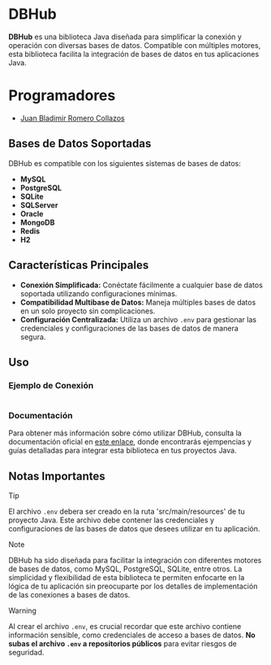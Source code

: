 
# DBHub

**DBHub** es una biblioteca Java diseñada para simplificar la conexión y operación con diversas bases de datos. Compatible con múltiples motores, esta biblioteca facilita la integración de bases de datos en tus aplicaciones Java.

# Programadores

- [Juan Bladimir Romero Collazos](https://github.com/IngSystemCix)

## Bases de Datos Soportadas

DBHub es compatible con los siguientes sistemas de bases de datos:

- **MySQL**
- **PostgreSQL**
- **SQLite**
- **SQLServer**
- **Oracle**
- **MongoDB**
- **Redis**
- **H2**

## Características Principales

- **Conexión Simplificada:** Conéctate fácilmente a cualquier base de datos soportada utilizando configuraciones mínimas.
- **Compatibilidad Multibase de Datos:** Maneja múltiples bases de datos en un solo proyecto sin complicaciones.
- **Configuración Centralizada:** Utiliza un archivo `.env` para gestionar las credenciales y configuraciones de las bases de datos de manera segura.

## Uso

### Ejemplo de Conexión

```java

```

### Documentación

Para obtener más información sobre cómo utilizar DBHub, consulta la documentación oficial en [este enlace](), donde encontrarás ejempencias y guías detalladas para integrar esta biblioteca en tus proyectos Java.

## Notas Importantes

> [!TIP]
> El archivo `.env` debera ser creado en la ruta 'src/main/resources' de tu proyecto Java. Este archivo debe contener las credenciales y configuraciones de las bases de datos que desees utilizar en tu aplicación.

> [!NOTE]  
> DBHub ha sido diseñada para facilitar la integración con diferentes motores de bases de datos, como MySQL, PostgreSQL, SQLite, entre otros. La simplicidad y flexibilidad de esta biblioteca te permiten enfocarte en la lógica de tu aplicación sin preocuparte por los detalles de implementación de las conexiones a bases de datos.

> [!WARNING]
> Al crear el archivo `.env`, es crucial recordar que este archivo contiene información sensible, como credenciales de acceso a bases de datos. **No subas el archivo `.env` a repositorios públicos** para evitar riesgos de seguridad.
